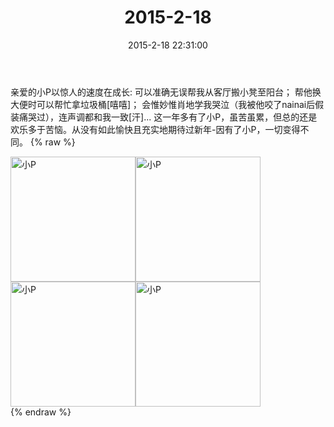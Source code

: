 ﻿---
title: 2015-2-18
date: 2015-2-18 22:31:00
tags:
categories: 妈妈
---
亲爱的小P以惊人的速度在成长:
可以准确无误帮我从客厅搬小凳至阳台；
帮他换大便时可以帮忙拿垃圾桶[嘻嘻]；
会惟妙惟肖地学我哭泣（我被他咬了nainai后假装痛哭过），连声调都和我一致[汗]...
这一年多有了小P，虽苦虽累，但总的还是欢乐多于苦恼。从没有如此愉快且充实地期待过新年-因有了小P，一切变得不同。
{% raw %}
<div style="width:500 px">
<div style="float:left; width:100 px"><img src="/images/微信图片_20171011081826.jpg" width="200" alt="小P"></div>
<div style="float:left; width:100 px"><img src="/images/微信图片_20171011081850.jpg" width="200" alt="小P"></div>
<div style="float:left; width:100 px"><img src="/images/微信图片_20171011081859.jpg" width="200" alt="小P"></div>
<div style="float:left; width:100 px"><img src="/images/微信图片_20171011081910.jpg" width="200" alt="小P"></div>
<div style="clear:both"></div>
</div>
{% endraw %}